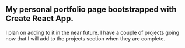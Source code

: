 ## My personal portfolio page bootstrapped with Create React App.
I plan on adding to it in the near future.  I have a couple of projects going now that I will add to the projects section when they are complete.
